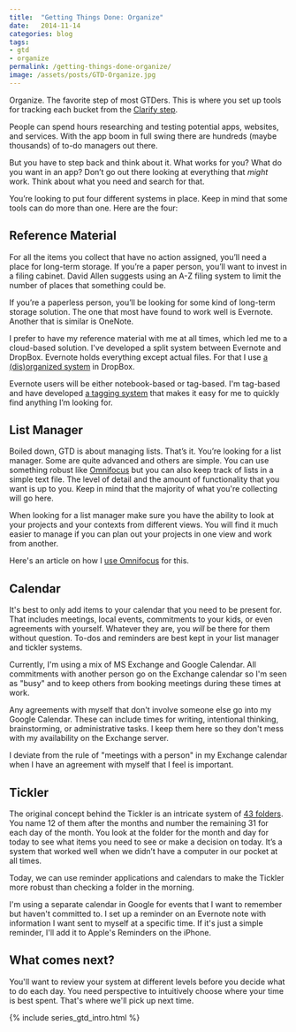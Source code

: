 ```yaml
---
title:  "Getting Things Done: Organize"
date:   2014-11-14
categories: blog
tags:
- gtd
- organize
permalink: /getting-things-done-organize/
image: /assets/posts/GTD-Organize.jpg
---
```


Organize. The favorite step of most GTDers. This is where you set up tools for tracking each bucket from the [Clarify step](http://joebuhlig.com/getting-things-done-clarify/).

<!--more-->

People can spend hours researching and testing potential apps, websites, and services. With the app boom in full swing there are hundreds (maybe thousands) of to-do managers out there.

But you have to step back and think about it. What works for you? What do you want in an app? Don’t go out there looking at everything that _might_ work. Think about what you need and search for that.

You’re looking to put four different systems in place. Keep in mind that some tools can do more than one. Here are the four:

## Reference Material

For all the items you collect that have no action assigned, you’ll need a place for long-term storage. If you’re a paper person, you’ll want to invest in a filing cabinet. David Allen suggests using an A-Z filing system to limit the number of places that something could be.

If you’re a paperless person, you’ll be looking for some kind of long-term storage solution. The one that most have found to work well is Evernote. Another that is similar is OneNote.

I prefer to have my reference material with me at all times, which led me to a cloud-based solution. I've developed a split system between Evernote and DropBox. Evernote holds everything except actual files. For that I use [a (dis)organized system](http://joebuhlig.com/file-naming-disorganization/) in DropBox.

Evernote users will be either notebook-based or tag-based. I'm tag-based and have developed [a tagging system](http://joebuhlig.com/simple-trick-naming-tags/) that makes it easy for me to quickly find anything I’m looking for.

## List Manager

Boiled down, GTD is about managing lists. That’s it. You’re looking for a list manager. Some are quite advanced and others are simple. You can use something robust like [Omnifocus](http://joebuhlig.com/omnifocus-setup-workflow/) but you can also keep track of lists in a simple text file. The level of detail and the amount of functionality that you want is up to you. Keep in mind that the majority of what you're collecting will go here.

When looking for a list manager make sure you have the ability to look at your projects and your contexts from different views. You will find it much easier to manage if you can plan out your projects in one view and work from another.

Here's an article on how I [use Omnifocus](http://joebuhlig.com/omnifocus-setup-workflow/) for this.

## Calendar

It's best to only add items to your calendar that you need to be present for. That includes meetings, local events, commitments to your kids, or even agreements with yourself. Whatever they are, you _will_ be there for them without question. To-dos and reminders are best kept in your list manager and tickler systems.

Currently, I'm using a mix of MS Exchange and Google Calendar. All commitments with another person go on the Exchange calendar so I'm seen as "busy" and to keep others from booking meetings during these times at work.

Any agreements with myself that don't involve someone else go into my Google Calendar. These can include times for writing, intentional thinking, brainstorming, or administrative tasks. I keep them here so they don't mess with my availability on the Exchange server.

I deviate from the rule of "meetings with a person" in my Exchange calendar when I have an agreement with myself that I feel is important.

## Tickler

The original concept behind the Tickler is an intricate system of [43 folders](http://en.wikipedia.org/wiki/Tickler_file). You name 12 of them after the months and number the remaining 31 for each day of the month. You look at the folder for the month and day for today to see what items you need to see or make a decision on today. It’s a system that worked well when we didn’t have a computer in our pocket at all times.

Today, we can use reminder applications and calendars to make the Tickler more robust than checking a folder in the morning.

I'm using a separate calendar in Google for events that I want to remember but haven't committed to. I set up a reminder on an Evernote note with information I want sent to myself at a specific time. If it's just a simple reminder, I'll add it to Apple's Reminders on the iPhone.

## What comes next?

You'll want to review your system at different levels before you decide what to do each day. You need perspective to intuitively choose where your time is best spent. That's where we'll pick up next time.

{% include series_gtd_intro.html %}